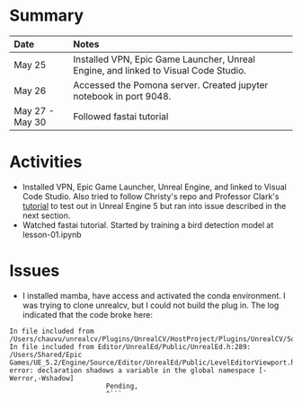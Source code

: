 # Summary

| Date   | Notes
| :----- | :-------------------------------
| May 25 | Installed VPN, Epic Game Launcher, Unreal Engine, and linked to Visual Code Studio.
| May 26 | Accessed the Pomona server. Created jupyter notebook in port 9048.
| May 27 - May 30 | Followed fastai tutorial

# Activities
* Installed VPN, Epic Game Launcher, Unreal Engine, and linked to Visual Code Studio. Also tried to follow Christy's repo and Professor Clark's [tutorial](https://compusciencing.github.io/unrealcv-ue5-windows.html) to test out in Unreal Engine 5 but ran into issue described in the next section.
* Watched fastai tutorial. Started by training a bird detection model at lesson-01.ipynb

# Issues
* I installed mamba, have access and activated the conda environment. I was trying to clone unrealcv, but I could not build the plug in. The log indicated that the code broke here:
```/Users/chauvu/unrealcv/Plugins/UnrealCV/HostProject/Plugins/UnrealCV/Intermediate/Build/Mac/arm64/UnrealEditor/Development/UnrealCV/Module.UnrealCV.cpp:24:
In file included from /Users/chauvu/unrealcv/Plugins/UnrealCV/HostProject/Plugins/UnrealCV/Source/UnrealCV/Private/UE4CVServer.cpp:13:
In file included from Editor/UnrealEd/Public/UnrealEd.h:289:
/Users/Shared/Epic Games/UE_5.2/Engine/Source/Editor/UnrealEd/Public/LevelEditorViewport.h:81:4: error: declaration shadows a variable in the global namespace [-Werror,-Wshadow]
                        Pending,
                        ^```
